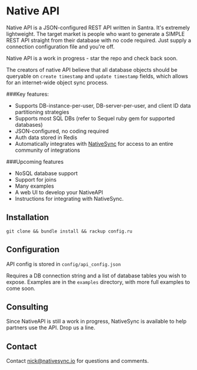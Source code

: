 # Native API

Native API is a JSON-configured REST API written in Santra. It's extremely lightweight. The target market is people who want to generate a SIMPLE REST API straight from their database with no code required. Just supply a connection configuration file and you're off.

Native API is a work in progress - star the repo and check back soon.

The creators of native API believe that all database objects should be queryable on `create timestamp` and `update timestamp` fields, which allows for an internet-wide object sync process.

###Key features:
* Supports DB-instance-per-user, DB-server-per-user, and client ID data partitioning strategies
* Supports most SQL DBs (refer to Sequel ruby gem for supported databases)
* JSON-configured, no coding required
* Auth data stored in Redis
* Automatically integrates with [NativeSync](http://nativesync.io) for access to an entire community of integrations

###Upcoming features
* NoSQL database support
* Support for joins
* Many examples
* A web UI to develop your NativeAPI
* Instructions for integrating with NativeSync.

## Installation

`git clone && bundle install && rackup config.ru`

## Configuration

API config is stored in `config/api_config.json`

Requires a DB connection string and a list of database tables you wish to expose. Examples are in the `examples` directory, with more full examples to come soon.

## Consulting

Since NativeAPI is still a work in progress, NativeSync is available to help partners use the API. Drop us a line.

## Contact

Contact nick@nativesync.io for questions and comments.

